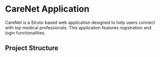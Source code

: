 # CareNet Application

CareNet is a Struts-based web application designed to help users connect with top medical professionals. This application features registration and login functionalities.

## Project Structure